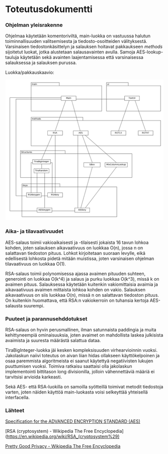 # Toteutusdokumentti

### Ohjelman yleisrakenne

Ohjelmaa käytetään komentoriviltä, main-luokka on vastuussa halutun toiminnallisuuden valitsemisesta ja tiedosto-osoitteiden välityksestä. Varsinaisen tiedostonkäsittelyn ja salauksen hoitavat pakkaukseen _methods_ sijoitetut luokat, jotka alustetaan salausavainten avulla. Samoja AES-lookup-tauluja käytetään sekä avainten laajentamisessa että varsinaisessa salauksessa ja salauksen purussa.

Luokka/pakkauskaavio:

<img src="https://raw.githubusercontent.com/xneme/tiracryption/master/documentation/structure.png">

### Aika- ja tilavaativuudet

AES-salaus toimii vakioaikaisesti ja -tilaisesti jokaista 16 tavun lohkoa kohden, joten salauksen aikavaativuus on luokkaa O(n), jossa n on salattavan tiedoston pituus. Lohkot kirjoitetaan suoraan levylle, eikä edellisestä lohkosta pidetä mitään muistissa, joten varsinaisen ohjelman tilavaativuus on luokkaa O(1).

RSA-salaus toimii polynomisessa ajassa avaimen pituuden suhteen, generointi on luokkaa O(k^4) ja salaus ja purku luokkaa O(k^3), missä k on avaimen pituus. Salauksessa käytetään kuitenkin vakiomittaisia avaimia ja aikavaativuus avaimen mittaista lohkoa kohden on vakio. Salauksen aikavaativuus on siis luokkaa O(n), missä n on salattavan tiedoston pituus. On kuitenkin huomattava, että RSA:n vakiokerroin on tuhansia kertoja AES-salausta suurempi.

### Puuteet ja parannusehddotukset

RSA-salaus on hyvin perusmallinen, ilman satunnaista paddingia ja muita kehittyneempiä ominaisuuksia, joten avaimet on mahdollista laskea julkisista avaimista ja suuresta määrästä salattua dataa.

TiraBigInteger-luokka jäi kesken kompleksisuuden virhearvioinnin vuoksi. Jakolaskun naiivi toteutus on aivan liian hidas ollakseen käyttökelpoinen ja osaa paremmista algoritmeista ei saanut käytettyä negatiivisten lukujen puuttumisen vuoksi. Toimiva ratkaisu saattaisi olla jakolaskun implementointi bittitason long divisionilla, jolloin vähennettäviä määriä ei tarvitsisi arvioida karkeasti.

Sekä AES- että RSA-luokilla on samoilla syötteillä toimivat metodit tiedostoja varten, joten näiden käyttöä main-luokasta voisi selkeyttää yhteisellä interfacella.

### Lähteet

[Specification for the ADVANCED ENCRYPTION STANDARD (AES)](https://csrc.nist.gov/csrc/media/publications/fips/197/final/documents/fips-197.pdf)

[RSA (cryptosystem) - Wikipedia The Free Encyclopedia](https://en.wikipedia.org/wiki/RSA_(cryptosystem%29)

[Pretty Good Privacy - Wikipedia The Free Encyclopedia](https://en.wikipedia.org/wiki/Pretty_Good_Privacy)

